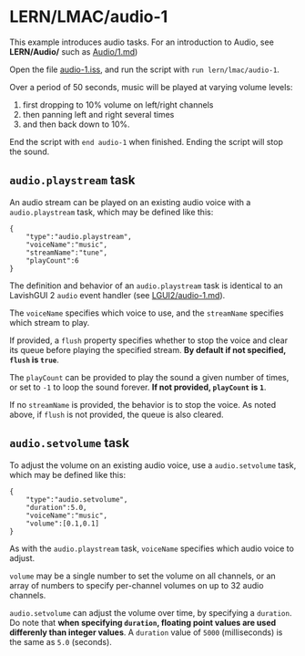 # LERN/LMAC/audio-1
This example introduces audio tasks. For an introduction to Audio, see **LERN/Audio/** such as [Audio/1.md](../Audio/1.md))

Open the file [audio-1.iss](audio-1.iss), and run the script with ```run lern/lmac/audio-1```.

Over a period of 50 seconds, music will be played at varying volume levels:
1. first dropping to 10% volume on left/right channels
2. then panning left and right several times
3. and then back down to 10%.

End the script with ```end audio-1``` when finished. Ending the script will stop the sound.

## ```audio.playstream``` task
An audio stream can be played on an existing audio voice with a ```audio.playstream``` task, which may be defined like this:

```
{
    "type":"audio.playstream",
    "voiceName":"music",
    "streamName":"tune",
    "playCount":6
}
```

The definition and behavior of an ```audio.playstream``` task is identical to an LavishGUI 2 ```audio``` event handler (see [LGUI2/audio-1.md](../LGUI2/audio-1.md)).

The ```voiceName``` specifies which voice to use, and the ```streamName``` specifies which stream to play.

If provided, a ```flush``` property specifies whether to stop the voice and clear its queue before playing the specified stream. **By default if not specified, ```flush``` is ```true```**.

The ```playCount``` can be provided to play the sound a given number of times, or set to ```-1``` to loop the sound forever. **If not provided, ```playCount``` is ```1```**.

If no ```streamName``` is provided, the behavior is to stop the voice. As noted above, if ```flush``` is not provided, the queue is also cleared.

## ```audio.setvolume``` task
To adjust the volume on an existing audio voice, use a ```audio.setvolume``` task, which may be defined like this:

```
{
    "type":"audio.setvolume",
    "duration":5.0,
    "voiceName":"music",
    "volume":[0.1,0.1]
}
```

As with the ```audio.playstream``` task, ```voiceName``` specifies which audio voice to adjust.

```volume``` may be a single number to set the volume on all channels, or an array of numbers to specify per-channel volumes on up to 32 audio channels.

```audio.setvolume``` can adjust the volume over time, by specifying a ```duration```. Do note that **when specifying ```duration```, floating point values are used differenly than integer values**. A ```duration``` value of ```5000``` (milliseconds) is the same as ```5.0``` (seconds).

